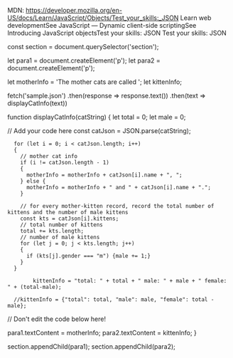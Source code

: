
MDN: https://developer.mozilla.org/en-US/docs/Learn/JavaScript/Objects/Test_your_skills:_JSON
Learn web developmentSee JavaScript — Dynamic client-side scriptingSee Introducing JavaScript objectsTest your skills: JSON
Test your skills: JSON

const section = document.querySelector('section');

let para1 = document.createElement('p');
let para2 = document.createElement('p');

let motherInfo = 'The mother cats are called ';
let kittenInfo;

fetch('sample.json')
.then(response => response.text())
.then(text => displayCatInfo(text))

function displayCatInfo(catString) {
  let total = 0;
  let male = 0;

  // Add your code here
      const catJson = JSON.parse(catString);

      for (let i = 0; i < catJson.length; i++)
      {
        // mother cat info
        if (i != catJson.length - 1) 
        {
          motherInfo = motherInfo + catJson[i].name + ", "; 
        } else {
          motherInfo = motherInfo + " and " + catJson[i].name + ".";
        }

        // for every mother-kitten record, record the total number of kittens and the number of male kittens
        const kts = catJson[i].kittens;
        // total number of kittens
        total += kts.length;
        // number of male kittens
        for (let j = 0; j < kts.length; j++)
        {
          if (kts[j].gender === "m") {male += 1;}
        } 
      }
       
            kittenInfo = "total: " + total + " male: " + male + " female: " + (total-male);
   
      //kittenInfo = {"total": total, "male": male, "female": total - male};



// Don't edit the code below here!

  para1.textContent = motherInfo;
  para2.textContent = kittenInfo;
}

section.appendChild(para1);
section.appendChild(para2);
    
